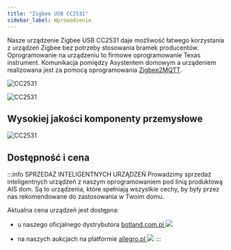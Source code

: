 ```yaml
---
title: "Zigbee USB CC2531"
sidebar_label: Wprowadzenie
---
```



Nasze urządzenie Zigbee USB CC2531 daje możliwość łatwego korzystania z urządzeń Zigbee bez potrzeby stosowania bramek producentów. 
Oprogramowanie na urządzeniu to firmowe oprogramowanie Texas instrument. Komunikacja pomiędzy Asystentem domowym a urządeniem realizowana jest za pomocą oprogramowania [Zigbee2MQTT](https://www.zigbee2mqtt.io/).

![CC2531](/img/en/iot/zigbee_cc2531_0.jpg)

![CC2531](/img/en/iot/zigbee_cc2531_1.jpg)



## Wysokiej jakości komponenty przemysłowe

![CC2531](/img/en/iot/zigbee_cc2531_2.jpg)


##

## Dostępność i cena

:::info SPRZEDAŻ INTELIGENTNYCH URZĄDZEŃ
Prowadzimy sprzedaż inteligentnych urządzeń z naszym oprogramowaniem pod linią produktową AIS dom.
Są to urządzenia, które spełniają wszystkie cechy, by były przez nas rekomendowane do zastosowania w Twoim domu.

Aktualna cena urządzeń jest dostępna:

- u naszego oficjalnego dystrybutora [botland.com.pl ![](/img/en/icons/botland.png)](https://botland.com.pl/pl/227_prd_ai-speaker)

- na naszych aukcjach na platformie [allegro.pl ![](/img/en/icons/allegro.png)](https://allegro.pl/uzytkownik/AI-Speaker) 
:::